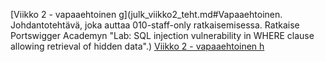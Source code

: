 [Viikko 2 - vapaaehtoinen g](julk_viikko2_teht.md#Vapaaehtoinen. Johdantotehtävä, joka auttaa 010-staff-only ratkaisemisessa. Ratkaise Portswigger Academyn "Lab: SQL injection vulnerability in WHERE clause allowing retrieval of hidden data".)
[Viikko 2 - vapaaehtoinen h](julk_viikko2_teht.md#h-vapaaehtoinen-johdantotehtävä-joka-auttaa-010-staff-only-ratkaisemisessa-ratkaise-portswigger-academyn-lab-sql-injection-vulnerability-allowing-login-bypass)
